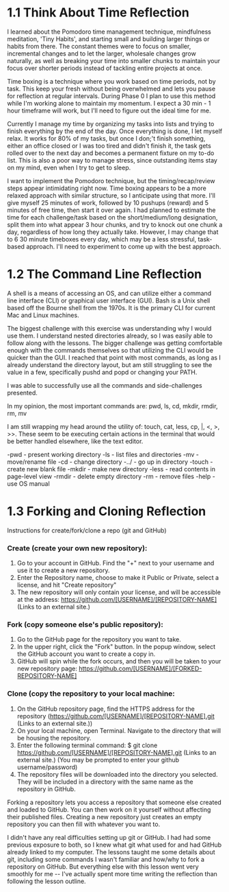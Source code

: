 # 1.1 Think About Time Reflection

I learned about the Pomodoro time management technique, mindfulness meditation, 'Tiny Habits', and starting small and building larger things or habits from there.  The constant themes were to focus on smaller, incremental changes and to let the larger, wholesale changes grow naturally, as well as breaking your time into smaller chunks to maintain your focus over shorter periods instead of tackling entire projects at once.

Time boxing is a technique where you work based on time periods, not by task.  This keep your fresh without being overwhelmed and lets you pause for reflection at regular intervals. During Phase 0 I plan to use this method while I'm working alone to maintain my momentum. I expect a 30 min - 1 hour timeframe will work, but I'll need to figure out the ideal time for me.

Currently I manage my time by organizing my tasks into lists and trying to finish everything by the end of the day.  Once everything is done, I let myself relax.  It works for 80% of my tasks, but once I don;'t finish something, either an office closed or I was too tired and didn't finish it, the task gets rolled over to the next day and becomes a permanent fixture on my to-do list.  This is also a poor way to manage stress, since outstanding items stay on my mind, even when I try to get to sleep.

I want to implement the Pomodoro technique, but the timing/recap/review steps appear intimidating right now. Time boxing appears to be a more relaxed approach with similar structure, so I anticipate using that more. I'll give myself 25 minutes of work, followed by 10 pushups (reward) and 5 minutes of free time, then start it over again.  I had planned to estimate the time for each challenge/task based on the short/medium/long designation, split them into what appear 3 hour chunks, and try to knock out one chunk a day, regardless of how long they actually take.  However, I may change that to 6 30 minute timeboxes every day, which may be a less stressful, task-based approach.  I'll need to experiment to come up with the best approach.


# 1.2 The Command Line Reflection

A shell is a means of accessing an OS, and can utilize either a command line interface (CLI) or graphical user interface (GUI).  Bash is a Unix shell based off the Bourne shell from the 1970s.  It is the primary CLI for current Mac and Linux machines.

The biggest challenge with this exercise was understanding why I would use them. I understand nested directories already, so I was easily able to follow along with the lessons.  The bigger challenge was getting comfortable enough with the commands themselves so that utilizing the CLI would be quicker than the GUI.  I reached that point with most commands, as long as I already understand the directory layout, but am still struggling to see the value in a few, specifically pushd and popd or changing your PATH.

I was able to successfully use all the commands and side-challenges presented.

In my opinion, the most important commands are: pwd, ls, cd, mkdir, rmdir, rm, mv

I am still wrapping my head around the utility of: touch, cat, less, cp, |, <, >, >>. These seem to be executing certain actions in the terminal that would be better handled elsewhere, like the text editor.

-pwd - present working directory
-ls - list files and directories
-mv - move/rename file
-cd - change directory
-../ - go up in directory
-touch - create new blank file
-mkdir - make new directory
-less - read contents in page-level view
-rmdir - delete empty directory
-rm - remove files
-help - use OS manual

# 1.3 Forking and Cloning Reflection

Instructions for create/fork/clone a repo (git and GitHub)

### Create (create your own new repository):

1. Go to your account in GitHub. Find the "+" next to your username and use it to create a new repository.
2. Enter the Repository name, choose to make it Public or Private, select a license, and hit "Create repository"
3. The new repository will only contain your license, and will be accessible at the address: https://github.com/[USERNAME]/[REPOSITORY-NAME] (Links to an external site.)

### Fork (copy someone else's public repository):

1. Go to the GitHub page for the repository you want to take.
2. In the upper right, click the "Fork" button.  In the popup window, select the GitHub account you want to create a copy in.
3. GitHub will spin while the fork occurs, and then you will be taken to your new repository page: https://github.com/[USERNAME]/[FORKED-REPOSITORY-NAME]

### Clone (copy the repository to your local machine:

1. On the GitHub repository page, find the HTTPS address for the repository (https://github.com/[USERNAME]/[REPOSITORY-NAME].git (Links to an external site.))
2. On your local machine, open Terminal. Navigate to the directory that will be housing the repository.
3. Enter the following terminal command: $ git clone https://github.com/[USERNAME]/[REPOSITORY-NAME].git (Links to an external site.) (You may be prompted to enter your github username/password)
4. The repository files will be downloaded into the directory you selected.  They will be included in a directory with the same name as the repository in GitHub.

Forking a repository lets you access a repository that someone else created and loaded to GitHub.  You can then work on it yourself without affecting their published files. Creating a new repository just creates an empty repository you can then fill with whatever you want to.

I didn't have any real difficulties setting up git or GitHub. I had had some previous exposure to both, so I knew what git what used for and had GitHub already linked to my computer. The lessons taught me some details about git, including some commands I wasn't familiar and how/why to fork a repository on GitHub.  But everything else with this lesson went very smoothly for me -- I've actually spent more time writing the reflection than following the lesson outline.
